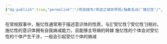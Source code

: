 ```yaml
---
{"dg-publish":true,"permalink":"/奇迹城市/奇迹之城世界观/抽象名词/’施忆性‘/","dgPassFrontmatter":true}
---
```


在常规叙事中，施忆性通常用于描述意识体的性质，与[[‘受忆性’\|‘受忆性’]]相对。
施忆性的意识体拥有自我熵减能力，且能够主导熵的转嫁
施忆性的个体会对受忆性的个体产生干涉，一般会引起受忆个体的熵减 